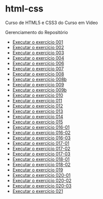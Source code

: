 # html-css
 Curso de HTML5 e CSS3 do Curso em Vídeo

 Gerenciamento do Repositório
<ul>
<li><a href="https://viniciusm0raes.github.io/html-css/exercicios/ex001/index.html"> Executar o exercício 001</a></li>
<li><a href="https://viniciusm0raes.github.io/html-css/exercicios/ex002/index.html"> Executar o exercício 002</a></li>
<li><a href="https://viniciusm0raes.github.io/html-css/exercicios/ex003/index.html"> Executar o exercício 003</a></li>
<li><a href="https://viniciusm0raes.github.io/html-css/exercicios/ex004/index.html"> Executar o exercício 004</a></li>
<li><a href="https://viniciusm0raes.github.io/html-css/exercicios/ex006/index.html"> Executar o exercício 006</a></li>
<li><a href="https://viniciusm0raes.github.io/html-css/exercicios/ex007/index.html"> Executar o exercício 007</a></li>
<li><a href="https://viniciusm0raes.github.io/html-css/exercicios/ex008/index.html"> Executar o exercício 008</a></li>
<li><a href="https://viniciusm0raes.github.io/html-css/exercicios/ex008b/index.html"> Executar o exercício 008b</a></li>
<li><a href="https://viniciusm0raes.github.io/html-css/exercicios/ex009/index.html"> Executar o exercício 009</a></li>
<li><a href="https://viniciusm0raes.github.io/html-css/exercicios/ex009b/index.html"> Executar o exercício 009b</a></li>
<li><a href="https://viniciusm0raes.github.io/html-css/exercicios/ex010/index.html"> Executar o exercício 010</a></li>
<li><a href="https://viniciusm0raes.github.io/html-css/exercicios/ex011/index.html"> Executar o exercício 011</a></li>
<li><a href="https://viniciusm0raes.github.io/html-css/exercicios/ex012/index.html"> Executar o exercício 012</a></li>
<li><a href="https://viniciusm0raes.github.io/html-css/exercicios/ex013/index.html"> Executar o exercício 013</a></li>
<li><a href="https://viniciusm0raes.github.io/html-css/exercicios/ex014/index.html"> Executar o exercício 014</a></li>
<li><a href="https://viniciusm0raes.github.io/html-css/exercicios/ex015/index.html"> Executar o exercício 015</a></li>
<li><a href="https://viniciusm0raes.github.io/html-css/exercicios/ex016/cor01.html"> Executar o exercício 016-01</a></li>
<li><a href="https://viniciusm0raes.github.io/html-css/exercicios/ex016/cor02.html"> Executar o exercício 016-02</a></li>
<li><a href="https://viniciusm0raes.github.io/html-css/exercicios/ex016/cor03.html"> Executar o exercício 016-03</a></li>
<li><a href="https://viniciusm0raes.github.io/html-css/exercicios/ex017/fonte01.html"> Executar o exercício 017-01</a></li>
<li><a href="https://viniciusm0raes.github.io/html-css/exercicios/ex017/fonte02.html"> Executar o exercício 017-02</a></li>
<li><a href="https://viniciusm0raes.github.io/html-css/exercicios/ex017/fonte03.html"> Executar o exercício 017-03</a></li>
<li><a href="https://viniciusm0raes.github.io/html-css/exercicios/ex018/fonte01.html"> Executar o exercício 018-01</a></li>
<li><a href="https://viniciusm0raes.github.io/html-css/exercicios/ex018/fonte02.html"> Executar o exercício 018-02</a></li>
<li><a href="https://viniciusm0raes.github.io/html-css/exercicios/ex019/seletor01.html"> Executar o exercício 019</a></li>
<li><a href="https://viniciusm0raes.github.io/html-css/exercicios/ex020/hover.html"> Executar o exercício 020-01</a></li>
<li><a href="https://viniciusm0raes.github.io/html-css/exercicios/ex020/links.html"> Executar o exercício 020-02</a></li>
<li><a href="https://viniciusm0raes.github.io/html-css/exercicios/ex020/pseudo-classe.html"> Executar o exercício 020-03</a></li>
<li><a href="https://viniciusm0raes.github.io/html-css/exercicios/ex021/index.html"> Executar o exercício 021</a></li>
</ul>
